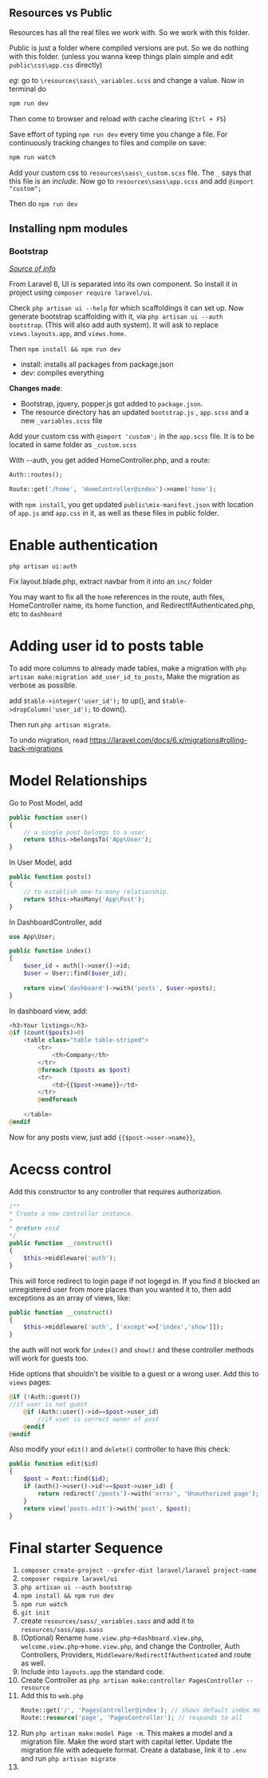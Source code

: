 ## Resources vs Public
Resources has all the real files we work with. So we work with this folder.

Public is just a folder where compiled versions are put. So we do nothing with this folder. (unless you wanna keep things plain simple and edit `public\css\app.css` directly)

*eg:* go to `\resources\sass\_variables.scss` and change a value. Now in terminal do
```bash
npm run dev
```
Then come to browser and reload with cache clearing (`Ctrl + F5`)

Save effort of typing `npm run dev` every time you change a file. For continuously tracking changes to files and compile on save:
```bash
npm run watch
```

Add your custom css to `resources\sass\_custom.scss` file. The `_` says that this file is an *include*. Now go to `resources\sass\app.scss` and add `@import "custom";`

Then do `npm run dev`

## Installing npm modules
### Bootstrap
*[Source of info](https://www.itechempires.com/2019/09/configure-bootstrap-vue-react-in-laravel-6-with-frontend-scaffolding/amp/#Install_Bootstrap_in_Laravel_6)*

From Laravel 6, UI is separated into its own component. So install it in project using `composer require laravel/ui`.

Check `php artisan ui --help` for which scaffoldings it can set up. Now generate bootstrap scaffolding with it, via `php artisan ui --auth bootstrap`. (This will also add auth system). It will ask to replace `views.layouts.app`, and `views.home`.

Then `npm install && npm run dev`
* install: installs all packages from package.json
* dev: compiles everything

**Changes made**: 
* Bootstrap, jquery, popper.js got added to `package.json`. 
* The resource directory has an updated `bootstrap.js` , `app.scss` and a new `_variables.scss` file

Add your custom css with `@import 'custom';` in the `app.scss` file. It is to be located in same folder as `_custom.scss`

With --auth, you get added HomeController.php, and a route:
```php
Auth::routes();

Route::get('/home', 'HomeController@index')->name('home');
```

with `npm install`, you get updated `public\mix-manifest.json` with location of `app.js` and `app.css` in it, as well as these files in public folder.

# Enable authentication
`php artisan ui:auth`

Fix layout.blade.php, extract navbar from it into an `inc/` folder

You may want to fix all the `home` references in the route, auth files, HomeController name, its home function, and RedirectIfAuthenticated.php, etc to `dashboard`

# Adding user id to posts table
To add more columns to already made tables, make a migration with `php artisan make:migration add_user_id_to_posts`, Make the migration as verbose as possible.

add `$table->integer('user_id');` to up(), and `$table->dropColumn('user_id');` to down().

Then run `php artisan migrate`.

To undo migration, read https://laravel.com/docs/6.x/migrations#rolling-back-migrations

# Model Relationships
Go to Post Model, add 
```php
public function user()
{
    // a single post belongs to a user.
    return $this->belongsTo('App\User');
}
``` 

In User Model, add
```php
public function posts()
{
    // to establish one-to-many relationship.
    return $this->hasMany('App\Post');
}
```

In DashboardController, add
```php
use App\User;

public function index()
{
    $user_id = auth()->user()->id;
    $user = User::find($user_id);
    
    return view('dashboard')->with('posts', $user->posts);
}
```

In dashboard view, add:
```php
<h3>Your listings</h3>
@if (count($posts)>0)
    <table class="table table-striped">
        <tr>
            <th>Company</th>
        </tr>
        @foreach ($posts as $post)
        <tr>
            <td>{{$post->name}}</td>
        </tr>
        @endforeach
        
    </table>
@endif
```

Now for any posts view, just add `{{$post->user->name}}`, 

# Acecss control
Add this constructor to any controller that requires authorization.
```php
/**
* Create a new controller instance.
*
* @return void
*/
public function __construct()
{
    $this->middleware('auth');
}
```
This will force redirect to login page if not logegd in. If you find it blocked an unregistered user from more places than you wanted it to, then add exceptions as an array of views, like:
```php
public function __construct()
{
    $this->middleware('auth', ['except'=>['index','show']]);
}
```
the auth will not work for `index()` and `show()` and these controller methods will work for guests too.

Hide options that shouldn't be visible to a guest or a wrong user. Add this to `views` pages:
```php
@if (!Auth::guest())
//if user is not guest
    @if (Auth::user()->id==$post->user_id)
        //if user is correct owner of post
    @endif
@endif
```

Also modify your `edit()` and `delete()` controller to have this check:

```php
public function edit($id)
{
    $post = Post::find($id);
    if (auth()->user()->id!==$post->user_id) {
        return redirect('/posts')->with('error', 'Unauthorized page');
    }
    return view('posts.edit')->with('post', $post);
}
```

# Final starter Sequence
1. `composer create-project --prefer-dist laravel/laravel project-name`
1. `composer require laravel/ui`
1. `php artisan ui --auth bootstrap`
1. `npm install && npm run dev`
1. `npm run watch`
1. `git init`
1. create `resources/sass/_variables.sass` and add it to `resources/sass/app.sass`
1. (Optional) Rename `home.view.php`->`dashboard.view.php`, `welcome.view.php`->`home.view.php`, and change the Controller, Auth Controllers, Providers, `Middleware/RedirectIfAuthenticated` and route as well.
1. Include into `layouts.app` the standard code.
1. Create Controller as `php artisan make:controller PagesController --resource`
1. Add this to `web.php` 
    ```php
    Route::get('/', 'PagesController@index'); // shows default index mode
    Route::resource('page', 'PagesController'); // responds to all
    ```
1. Run `php artisan make:model Page -m`. This makes a model and a migration file. Make the word start with capital letter. Update the migration file with adequete format. Create a database, link it to `.env` and run `php artisan migrate`
1. 